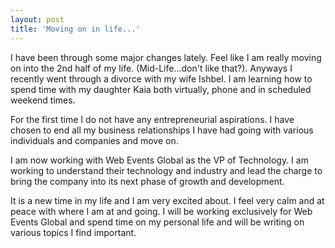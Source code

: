 ```yaml
---
layout: post
title: 'Moving on in life...'
---
```

I have been through some major changes lately. Feel like I am really moving on into the 2nd half of my life. (Mid-Life...don't like that?). Anyways I recently went through a divorce with my wife Ishbel. I am learning how to spend time with my daughter Kaia both virtually, phone and in scheduled weekend times.<p></p>
For the first time I do not have any entrepreneurial aspirations. I have chosen to end all my business relationships I have had going with various individuals and companies and move on.<p></p>
I am now working with Web Events Global as the VP of Technology. I am working to understand their technology and industry and lead the charge to bring the company into its next phase of growth and development.<p></p>
It is a new time in my life and I am very excited about. I feel very calm and at peace with where I am at and going. I will be working exclusively for Web Events Global and spend time on my personal life and will be writing on various topics I find important.